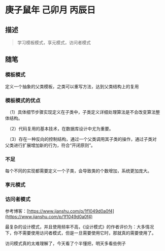 # 庚子鼠年 己卯月 丙辰日

## 描述

> 学习模板模式，享元模式，访问者模式
>

## 随笔

### 模板模式

定义一个抽象的父类模板，之类可以重写方法，达到父类结构上的复用

### 模板模式的优点

　（1）具体细节步骤实现定义在子类中，子类定义详细处理算法是不会改变算法整体结构。

　（2）代码复用的基本技术，在数据库设计中尤为重要。

　（3）存在一种反向的控制结构，通过一个父类调用其子类的操作，通过子类对父类进行扩展增加新的行为，符合“开闭原则”。

### 不足

  每个不同的实现都需要定义一个子类，会导致类的个数增加，系统更加庞大。



### 享元模式

### 访问者模式

参考博客：[https://www.jianshu.com/p/1f1049d0a0f4](https://www.jianshu.com/p/1f1049d0a0f4)

最复杂的设计模式，并且使用频率不高，《设计模式》的作者评价为：大多情况下，你不需要使用访问者模式，但是一旦需要使用它时，那就真的需要使用了。



访问模式真的太难理解了，今天看了个半懂把，明天多看些例子







